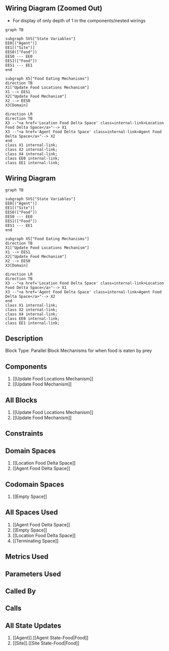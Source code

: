 ## Wiring Diagram (Zoomed Out)

- For display of only depth of 1 in the components/nested wirings
```mermaid
graph TB

subgraph SVS["State Variables"]
EE0[("Agent")]
EE1[("Site")]
EES0(["Food"])
EES0 --- EE0
EES1(["Food"])
EES1 --- EE1
end

subgraph X5["Food Eating Mechanisms"]
direction TB
X1["Update Food Locations Mechanism"]
X1 --> EES1
X2["Update Food Mechanism"]
X2 --> EES0
X3[Domain]

direction LR
direction TB
X3 --"<a href='Location Food Delta Space' class=internal-link>Location Food Delta Space</a>"--> X1
X3 --"<a href='Agent Food Delta Space' class=internal-link>Agent Food Delta Space</a>"--> X2
end
class X1 internal-link;
class X2 internal-link;
class X4 internal-link;
class EE0 internal-link;
class EE1 internal-link;

```

## Wiring Diagram

```mermaid
graph TB

subgraph SVS["State Variables"]
EE0[("Agent")]
EE1[("Site")]
EES0(["Food"])
EES0 --- EE0
EES1(["Food"])
EES1 --- EE1
end

subgraph X5["Food Eating Mechanisms"]
direction TB
X1["Update Food Locations Mechanism"]
X1 --> EES1
X2["Update Food Mechanism"]
X2 --> EES0
X3[Domain]

direction LR
direction TB
X3 --"<a href='Location Food Delta Space' class=internal-link>Location Food Delta Space</a>"--> X1
X3 --"<a href='Agent Food Delta Space' class=internal-link>Agent Food Delta Space</a>"--> X2
end
class X1 internal-link;
class X2 internal-link;
class X4 internal-link;
class EE0 internal-link;
class EE1 internal-link;

```

## Description

Block Type: Parallel Block
Mechanisms for when food is eaten by prey
## Components
1. [[Update Food Locations Mechanism]]
2. [[Update Food Mechanism]]

## All Blocks
1. [[Update Food Locations Mechanism]]
2. [[Update Food Mechanism]]

## Constraints

## Domain Spaces
1. [[Location Food Delta Space]]
2. [[Agent Food Delta Space]]

## Codomain Spaces
1. [[Empty Space]]

## All Spaces Used
1. [[Agent Food Delta Space]]
2. [[Empty Space]]
3. [[Location Food Delta Space]]
4. [[Terminating Space]]

## Metrics Used

## Parameters Used

## Called By

## Calls

## All State Updates
1. [[Agent]].[[Agent State-Food|Food]]
2. [[Site]].[[Site State-Food|Food]]

